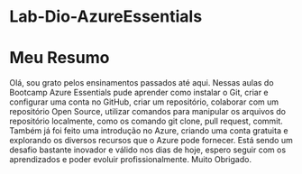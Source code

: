 # Lab-Dio-AzureEssentials

# Meu Resumo

Olá, sou grato pelos ensinamentos passados até aqui.
Nessas aulas do Bootcamp Azure Essentials pude aprender como instalar o Git, criar e configurar uma conta no GitHub, criar um repositório, colaborar com um repositório Open Source, utilizar comandos para manipular os arquivos do repositório localmente, como os comando git clone, pull request, commit. Também já foi feito uma introdução no Azure, criando uma conta gratuita e explorando os diversos recursos que o Azure pode fornecer. Está sendo um desafio bastante inovador e válido nos dias de hoje, espero seguir com os aprendizados e poder evoluir profissionalmente. Muito Obrigado.


